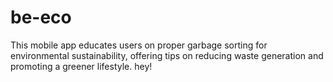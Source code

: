# be-eco

This mobile app educates users on proper garbage sorting for environmental sustainability, offering tips on reducing waste generation and promoting a greener lifestyle.
hey!
